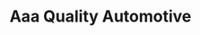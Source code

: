 ---
title: "Aaa Quality Automotive"
url: /manchester/aaa-quality-automotive/
shop: Autowerkstatt
---